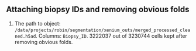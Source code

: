 ## Attaching biopsy IDs and removing obvious folds
1. The path to object: ```/data/projects/robin/segmentation/xenium_outs/merged_processed_cleaned.h5ad```. Columns: ```Biopsy_ID```. 3222037 out of 3230744 cells kept after removing obvious folds.
